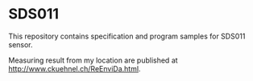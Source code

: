 # SDS011

This repository contains specification and program samples for SDS011 sensor.

Measuring result from my location are published at http://www.ckuehnel.ch/ReEnviDa.html.
